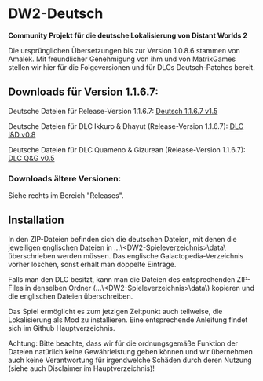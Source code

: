 # DW2-Deutsch
<strong>Community Projekt für die deutsche Lokalisierung von Distant Worlds 2</strong>

Die ursprünglichen Übersetzungen bis zur Version 1.0.8.6 stammen von Amalek. Mit freundlicher Genehmigung von ihm und von MatrixGames stellen wir hier für die Folgeversionen und für DLCs Deutsch-Patches bereit.

<h2>Downloads für Version 1.1.6.7:</h2>

Deutsche Dateien für Release-Version 1.1.6.7:
[Deutsch 1.1.6.7 v1.5](https://github.com/Marty651/DW2-Deutsch/releases/download/v.1.1.6.7-(2023.10.01)/DW2-Deutsch_1.1.6.7_v1.5.zip)

Deutsche Dateien für DLC Ikkuro & Dhayut (Release-Version 1.1.6.7):
[DLC I&D v0.8](https://github.com/Marty651/DW2-Deutsch/releases/download/v.1.1.6.7-(2023.10.01)/DW2-Deutsch_1.1.6.7_DLC_Ikkuro_and_Dhayut_v0.8.zip)

Deutsche Dateien für DLC Quameno & Gizurean (Release-Version 1.1.6.7):
[DLC Q&G v0.5](https://github.com/Marty651/DW2-Deutsch/releases/download/v.1.1.6.7-(2023.10.01)/DW2-Deutsch_1.1.6.7_DLC_Quameno_and_Gizureans_v0.5.zip)

<h3>Downloads ältere Versionen:</h3>

Siehe rechts im Bereich "Releases".

<h2>Installation</h2>

In den ZIP-Dateien befinden sich die deutschen Dateien, mit denen die jeweiligen englischen Dateien in ...\\\<DW2-Spieleverzeichnis\>\\data\\ überschrieben werden müssen. Das englische Galactopedia-Verzeichnis vorher löschen, sonst erhält man doppelte Einträge.

Falls man den DLC besitzt, kann man die Dateien des entsprechenden ZIP-Files in denselben Ordner (...\\\<DW2-Spieleverzeichnis\>\\data\\) kopieren und die englischen Dateien überschreiben.

Das Spiel ermöglicht es zum jetzigen Zeitpunkt auch teilweise, die Lokalisierung als Mod zu installieren. Eine entsprechende Anleitung findet sich im Github Hauptverzeichnis.

Achtung: Bitte beachte, dass wir für die ordnungsgemäße Funktion der Dateien natürlich keine Gewährleistung geben können und wir übernehmen auch keine Verantwortung für irgendwelche Schäden durch deren Nutzung (siehe auch Disclaimer im Hauptverzeichnis)!
